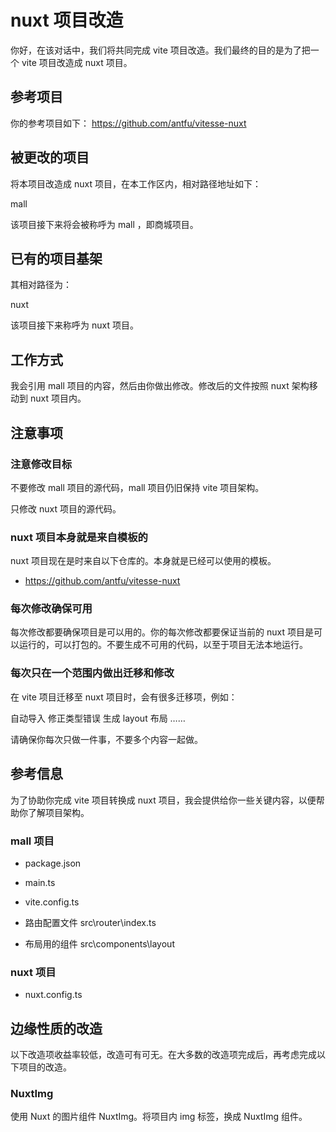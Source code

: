# nuxt 项目改造

你好，在该对话中，我们将共同完成 vite 项目改造。我们最终的目的是为了把一个 vite 项目改造成 nuxt 项目。

## 参考项目

你的参考项目如下： https://github.com/antfu/vitesse-nuxt

## 被更改的项目

将本项目改造成 nuxt 项目，在本工作区内，相对路径地址如下：

<!-- frontend\apps\mall-web-toC-pc -->

mall

该项目接下来将会被称呼为 mall ，即商城项目。

## 已有的项目基架

其相对路径为：

<!-- frontend\apps\nuxt -->

nuxt

该项目接下来称呼为 nuxt 项目。

## 工作方式

我会引用 mall 项目的内容，然后由你做出修改。修改后的文件按照 nuxt 架构移动到 nuxt 项目内。

## 注意事项

### 注意修改目标

不要修改 mall 项目的源代码，mall 项目仍旧保持 vite 项目架构。

只修改 nuxt 项目的源代码。

### nuxt 项目本身就是来自模板的

nuxt 项目现在是时来自以下仓库的。本身就是已经可以使用的模板。

- https://github.com/antfu/vitesse-nuxt

### 每次修改确保可用

每次修改都要确保项目是可以用的。你的每次修改都要保证当前的 nuxt 项目是可以运行的，可以打包的。不要生成不可用的代码，以至于项目无法本地运行。

### 每次只在一个范围内做出迁移和修改

在 vite 项目迁移至 nuxt 项目时，会有很多迁移项，例如：

自动导入
修正类型错误
生成 layout 布局
……

请确保你每次只做一件事，不要多个内容一起做。

## 参考信息

为了协助你完成 vite 项目转换成 nuxt 项目，我会提供给你一些关键内容，以便帮助你了解项目架构。

### mall 项目

- package.json

- main.ts

- vite.config.ts

- 路由配置文件
  src\router\index.ts

- 布局用的组件
  src\components\layout

### nuxt 项目

- nuxt.config.ts

## 边缘性质的改造

以下改造项收益率较低，改造可有可无。在大多数的改造项完成后，再考虑完成以下项目的改造。

### NuxtImg

使用 Nuxt 的图片组件 NuxtImg。将项目内 img 标签，换成 NuxtImg 组件。
